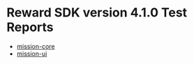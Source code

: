 # Reward SDK version 4.1.0 Test Reports

* [mission-core](mission-core/html/index.html)
* [mission-ui](mission-ui/html/index.html)